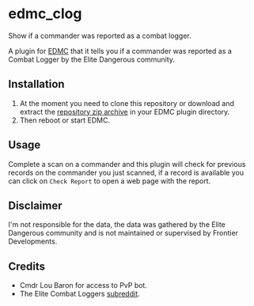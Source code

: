 # edmc_clog
Show if a commander was reported as a combat logger.

A plugin for [EDMC](https://github.com/Marginal/EDMarketConnector) that it tells you if a commander was reported as a
Combat Logger by the Elite Dangerous community.

## Installation

1. At the moment you need to clone this repository or download and extract the
[repository zip archive](https://github.com/seldonlabs/edmc_clog/archive/master.zip) in your EDMC plugin directory.
2. Then reboot or start EDMC.

## Usage

Complete a scan on a commander and this plugin will check for previous records on the commander you just scanned,
if a record is available you can click on `Check Report` to open a web page with the report.

## Disclaimer

I'm not responsible for the data, the data was gathered by the Elite Dangerous community and is not maintained or supervised by Frontier Developments.

## Credits
 * Cmdr Lou Baron for access to PvP bot.
 * The Elite Combat Loggers [subreddit](https://www.reddit.com/r/EliteCombatLoggers/).
